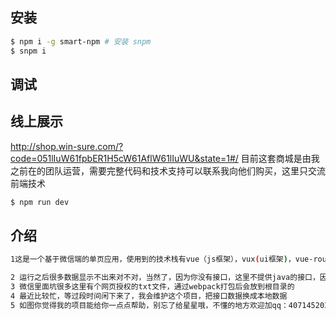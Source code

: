 
## 安装

```bash
$ npm i -g smart-npm # 安装 snpm
$ snpm i
```

## 调试

## 线上展示
http://shop.win-sure.com/?code=051lIuW61fpbER1H5cW61AflW61lIuWU&state=1#/
目前这套商城是由我之前在的团队运营，需要完整代码和技术支持可以联系我向他们购买，这里只交流前端技术

```bash
$ npm run dev
```
## 介绍

```bash
1这是一个基于微信端的单页应用，使用到的技术栈有vue（js框架），vux(ui框架)，vue-router(路由)，VueResource(http插件)。

2 运行之后很多数据显示不出来对不对，当然了，因为你没有接口，这里不提供java的接口，因为那不是我做的，我也不会，抱歉了数据这块接口自己搞定，这里只提供代码演示。如果实在需要接口，可以加我扣扣私聊。
3 微信里面坑很多这里有个网页授权的txt文件，通过webpack打包后会放到根目录的
4 最近比较忙，等过段时间闲下来了，我会维护这个项目，把接口数据换成本地数据
5 如图你觉得我的项目能给你一点点帮助，别忘了给星星哦，不懂的地方欢迎加qq：407145203咨询
```
